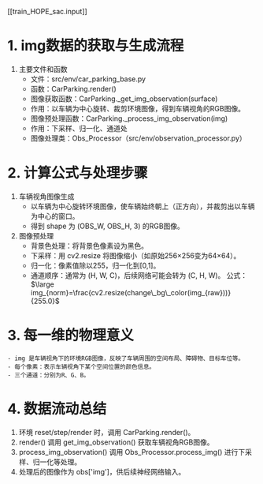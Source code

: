 [[train_HOPE_sac.input]]
# 1. img数据的获取与生成流程
1. 主要文件和函数
	- 文件：src/env/car_parking_base.py
	- 函数：CarParking.render()
	- 图像获取函数：CarParking._get_img_observation(surface)
	- 作用：以车辆为中心旋转、裁剪环境图像，得到车辆视角的RGB图像。
	- 图像预处理函数：CarParking._process_img_observation(img)
	- 作用：下采样、归一化、通道处
	- 图像处理类：Obs_Processor（src/env/observation_processor.py）
# 2. 计算公式与处理步骤
1. 车辆视角图像生成
	- 以车辆为中心旋转环境图像，使车辆始终朝上（正方向），并裁剪出以车辆为中心的窗口。
	- 得到 shape 为 (OBS_W, OBS_H, 3) 的RGB图像。
 2. 图像预处理
	- 背景色处理：将背景色像素设为黑色。
	- 下采样：用 cv2.resize 将图像缩小（如原始256×256变为64×64）。
	- 归一化：像素值除以255，归一化到[0,1]。
	- 通道顺序：通常为 (H, W, C)，后续网络可能会转为 (C, H, W)。
	公式： $\large img_{norm}=\frac{cv2.resize(change\_bg\_color(img_{raw}))}{255.0}$
# 3. 每一维的物理意义
	- img 是车辆视角下的环境RGB图像，反映了车辆周围的空间布局、障碍物、目标车位等。
	- 每个像素：表示车辆视角下某个空间位置的颜色信息。
	- 三个通道：分别为R、G、B。
# 4. 数据流动总结
1. 环境 reset/step/render 时，调用 CarParking.render()。
2. render() 调用 get_img_observation() 获取车辆视角RGB图像。
3. process_img_observation() 调用 Obs_Processor.process_img() 进行下采样、归一化等处理。
4. 处理后的图像作为 obs['img']，供后续神经网络输入。